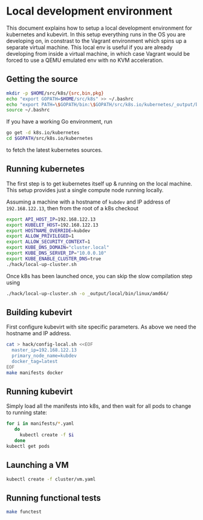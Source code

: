 # Local development environment

This document explains how to setup a local development environment
for kubernetes and kubevirt. In this setup everything runs in the
OS you are developing on, in constrast to the Vagrant environment
which spins up a separate virtual machine. This local env is useful
if you are already developing from inside a virtual machine, in
which case Vagrant would be forced to use a QEMU emulated env with
no KVM acceleration.

## Getting the source

```bash
mkdir -p $HOME/src/k8s/{src,bin,pkg}
echo "export GOPATH=$HOME/src/k8s" >> ~/.bashrc
echo "export PATH=\$GOPATH/bin:\$GOPATH/src/k8s.io/kubernetes/_output/bin:\$PATH" >> ~/.bashrc
source ~/.bashrc
```

If you have a working Go environment, run

```bash
go get -d k8s.io/kubernetes
cd $GOPATH/src/k8s.io/kubernetes
```

to fetch the latest kubernetes sources.

## Running kubernetes

The first step is to get kubernetes itself up & running on the local
machine. This setup provides just a single compute node running
locally.

Assuming a machine with a hostname of `kubdev` and IP address
of `192.168.122.13`, then from the root of a k8s checkout

```bash
export API_HOST_IP=192.168.122.13
export KUBELET_HOST=192.168.122.13
export HOSTNAME_OVERRIDE=kubdev
export ALLOW_PRIVILEGED=1
export ALLOW_SECURITY_CONTEXT=1
export KUBE_DNS_DOMAIN="cluster.local"
export KUBE_DNS_SERVER_IP="10.0.0.10"
export KUBE_ENABLE_CLUSTER_DNS=true
./hack/local-up-cluster.sh
```

Once k8s has been launched once, you can skip the slow compilation
step using

```bash
./hack/local-up-cluster.sh -o _output/local/bin/linux/amd64/
```


## Building kubevirt

First configure kubevirt with site specific parameters. As above
we need the hostname and IP address.

```bash
cat > hack/config-local.sh <<EOF
  master_ip=192.168.122.13
  primary_node_name=kubdev
  docker_tag=latest
EOF
make manifests docker
```

## Running kubevirt

Simply load all the manifests into k8s, and then wait for all
pods to change to running state:

```bash
for i in manifests/*.yaml
   do
     kubectl create -f $i
   done
kubectl get pods
```


## Launching a VM

```bash
kubectl create -f cluster/vm.yaml
```

## Running functional tests

```bash
make functest
```
